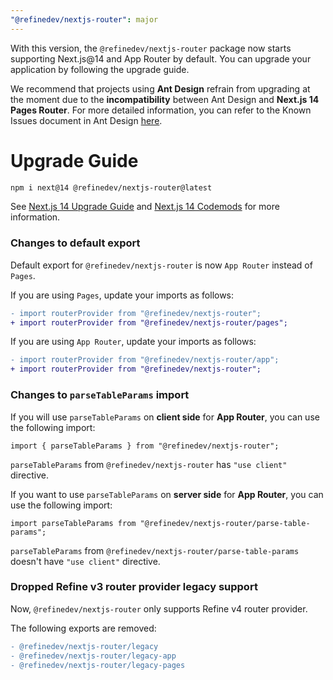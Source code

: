 ```yaml
---
"@refinedev/nextjs-router": major
---
```


With this version, the `@refinedev/nextjs-router` package now starts supporting Next.js@14 and App Router by default. You can upgrade your application by following the upgrade guide.

We recommend that projects using **Ant Design** refrain from upgrading at the moment due to the **incompatibility** between Ant Design and **Next.js 14 Pages Router**. For more detailed information, you can refer to the Known Issues document in Ant Design [here](https://refine.dev/docs/ui-integrations/ant-design/introduction/#known-issues).

# Upgrade Guide

```bash
npm i next@14 @refinedev/nextjs-router@latest
```

See [Next.js 14 Upgrade Guide](https://nextjs.org/docs/pages/building-your-application/upgrading/version-14) and [Next.js 14 Codemods](https://nextjs.org/docs/pages/building-your-application/upgrading/codemods#nextjs-codemods) for more information.

### Changes to default export

Default export for `@refinedev/nextjs-router` is now `App Router` instead of `Pages`.

If you are using `Pages`, update your imports as follows:

```diff
- import routerProvider from "@refinedev/nextjs-router";
+ import routerProvider from "@refinedev/nextjs-router/pages";
```

If you are using `App Router`, update your imports as follows:

```diff
- import routerProvider from "@refinedev/nextjs-router/app";
+ import routerProvider from "@refinedev/nextjs-router";
```

### Changes to `parseTableParams` import

If you will use `parseTableParams` on **client side** for **App Router**, you can use the following import:

```tsx
import { parseTableParams } from "@refinedev/nextjs-router";
```

`parseTableParams` from `@refinedev/nextjs-router` has `"use client"` directive.

If you want to use `parseTableParams` on **server side** for **App Router**, you can use the following import:

```tsx
import parseTableParams from "@refinedev/nextjs-router/parse-table-params";
```

`parseTableParams` from `@refinedev/nextjs-router/parse-table-params` doesn't have `"use client"` directive.

### Dropped Refine v3 router provider legacy support

Now, `@refinedev/nextjs-router` only supports Refine v4 router provider.

The following exports are removed:

```diff
- @refinedev/nextjs-router/legacy
- @refinedev/nextjs-router/legacy-app
- @refinedev/nextjs-router/legacy-pages
```
